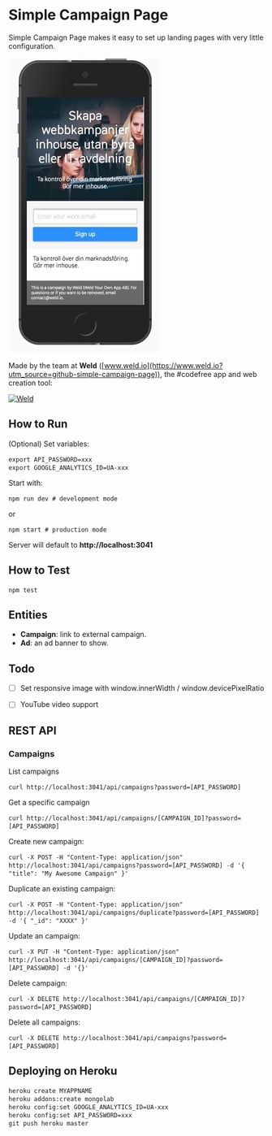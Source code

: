 # Simple Campaign Page

Simple Campaign Page makes it easy to set up landing pages with very little configuration.

![Simple Campaign Page](docs/example.jpg)

Made by the team at **Weld** ([www.weld.io](https://www.weld.io?utm_source=github-simple-campaign-page)), the #codefree app and web creation tool:

[![Weld](https://s3-eu-west-1.amazonaws.com/weld-social-and-blog/gif/weld_explained.gif)](https://www.weld.io?utm_source=github-simple-campaign-page)


## How to Run

(Optional) Set variables:

	export API_PASSWORD=xxx
	export GOOGLE_ANALYTICS_ID=UA-xxx

Start with:

	npm run dev # development mode

or

	npm start # production mode

Server will default to **http://localhost:3041**


## How to Test

	npm test


## Entities

* **Campaign**: link to external campaign.
* **Ad**: an ad banner to show.


## Todo

- [ ] Set responsive image with window.innerWidth / window.devicePixelRatio
- [ ] YouTube video support


## REST API

### Campaigns

List campaigns

	curl http://localhost:3041/api/campaigns?password=[API_PASSWORD]

Get a specific campaign

	curl http://localhost:3041/api/campaigns/[CAMPAIGN_ID]?password=[API_PASSWORD]

Create new campaign:

	curl -X POST -H "Content-Type: application/json" http://localhost:3041/api/campaigns?password=[API_PASSWORD] -d '{ "title": "My Awesome Campaign" }'

Duplicate an existing campaign:

	curl -X POST -H "Content-Type: application/json" http://localhost:3041/api/campaigns/duplicate?password=[API_PASSWORD] -d '{ "_id": "XXXX" }'

Update an campaign:

	curl -X PUT -H "Content-Type: application/json" http://localhost:3041/api/campaigns/[CAMPAIGN_ID]?password=[API_PASSWORD] -d '{}'

Delete campaign:

	curl -X DELETE http://localhost:3041/api/campaigns/[CAMPAIGN_ID]?password=[API_PASSWORD]

Delete all campaigns:

	curl -X DELETE http://localhost:3041/api/campaigns?password=[API_PASSWORD]


## Deploying on Heroku

	heroku create MYAPPNAME
	heroku addons:create mongolab
	heroku config:set GOOGLE_ANALYTICS_ID=UA-xxx
	heroku config:set API_PASSWORD=xxx
	git push heroku master
